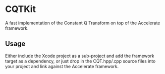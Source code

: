 # CQTKit
A fast implementation of the Constant Q Transform on top of the Accelerate framework.

## Usage

Either include the Xcode project as a sub-project and add the framework target as a dependency, or just drop in the CQT.hpp/.cpp source files into your project and link against the Accelerate framework.
